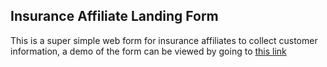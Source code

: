 ## Insurance Affiliate Landing Form  
This is a super simple web form for insurance affiliates to collect customer information, a demo of the form can be viewed by going to [this link](https://jake-funk.github.io/insurance-lander/)
